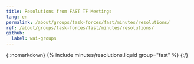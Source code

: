 ```yaml
---
title: Resolutions from FAST TF Meetings
lang: en
permalink: /about/groups/task-forces/fast/minutes/resolutions/
ref: /about/groups/task-forces/fast/minutes/resolutions/
github:
  label: wai-groups
---
```


{::nomarkdown}
{% include minutes/resolutions.liquid group="fast" %}
{:/}
